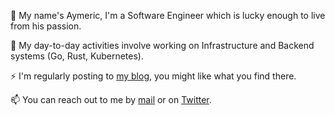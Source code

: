 :wave: My name's Aymeric, I'm a Software Engineer which is lucky enough to live from his passion.

🔭 My day-to-day activities involve working on Infrastructure and Backend systems (Go, Rust, Kubernetes).

⚡ I'm regularly posting to [my blog](https://aymericbeaumet.com/), you might like what you find there.

📫 You can reach out to me by [mail](hi@aymericbeaumet.com) or on [Twitter](https://twitter.com/aymericbeaumet).
